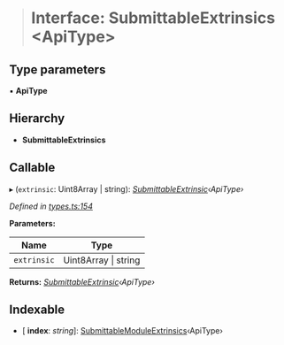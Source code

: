 > # Interface: SubmittableExtrinsics <**ApiType**>

## Type parameters

▪ **ApiType**

## Hierarchy

* **SubmittableExtrinsics**

## Callable

▸ (`extrinsic`: Uint8Array | string): *[SubmittableExtrinsic](_submittableextrinsic_.submittableextrinsic.md)‹ApiType›*

*Defined in [types.ts:154](https://github.com/polkadot-js/api/blob/a47b2ec/packages/api/src/types.ts#L154)*

**Parameters:**

Name | Type |
------ | ------ |
`extrinsic` | Uint8Array \| string |

**Returns:** *[SubmittableExtrinsic](_submittableextrinsic_.submittableextrinsic.md)‹ApiType›*

## Indexable

* \[ **index**: *string*\]: [SubmittableModuleExtrinsics](_types_.submittablemoduleextrinsics.md)‹ApiType›